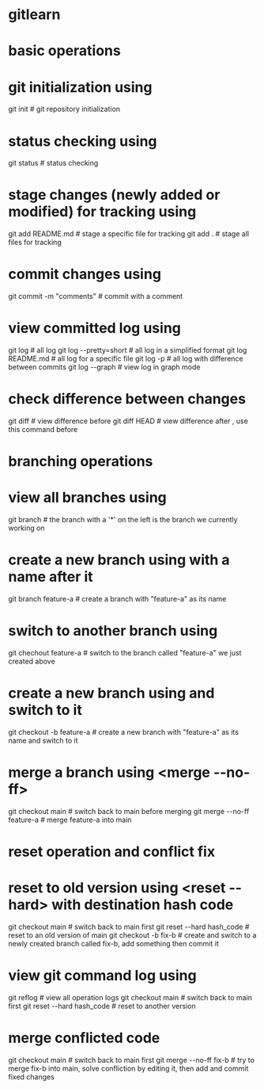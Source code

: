 # gitlearn

######
# basic operations
#####

# git initialization using <init>
git init                    # git repository initialization

# status checking using <status>
git status                  # status checking

# stage changes (newly added or modified) for tracking using <add>
git add README.md           # stage a specific file for tracking
git add .                   # stage all files for tracking

# commit changes using <commit>
git commit -m "comments"    # commit with a comment

# view committed log using <log>
git log                     # all log
git log --pretty=short      # all log in a simplified format
git log README.md           # all log for a specific file
git log -p                  # all log with difference between commits
git log --graph             # view log in graph mode

# check difference between changes
git diff                    # view difference before <add>
git diff HEAD               # view difference after <add>, use this command before <commit>

#####
# branching operations
#####

# view all branches using <branch>
git branch                  # the branch with a '*' on the left is the branch we currently working on

# create a new branch using <branch> with a name after it
git branch feature-a        # create a branch with "feature-a" as its name

# switch to another branch using <checkout>
git chechout feature-a      # switch to the branch called "feature-a" we just created above

# create a new branch using <checkout> and switch to it
git checkout -b feature-a   # create a new branch with "feature-a" as its name and switch to it

# merge a branch using <merge --no-ff>
git checkout main               # switch back to main before merging
git merge --no-ff feature-a     # merge feature-a into main

#####
# reset operation and conflict fix
#####

# reset to old version using <reset --hard> with destination hash code
git checkout main               # switch back to main first
git reset --hard hash_code      # reset to an old version of main
git checkout -b fix-b           # create and switch to a newly created branch called fix-b, add something then commit it

# view git command log using <reflog>
git reflog                      # view all operation logs
git checkout main               # switch back to main first
git reset --hard hash_code      # reset to another version 

# merge conflicted code
git checkout main               # switch back to main first
git merge --no-ff fix-b         # try to merge fix-b into main, solve confliction by editing it, then add and commit fixed changes
